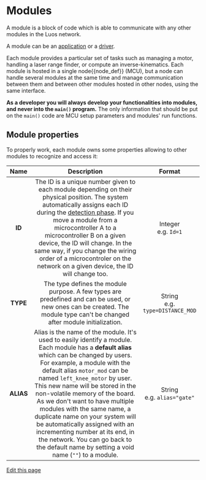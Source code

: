 # Modules

A module is a block of code which is able to communicate with any other modules in the Luos network. 

A module can be an [application](/pages/low/modules/create-modules.html#apps-guidelines) or a [driver](/pages/low/modules/create-modules.html#drivers-guidelines).

Each module provides a particular set of tasks such as managing a motor, handling a laser range finder, or compute an inverse-kinematics.
Each module is hosted in a single <span class="cust_tooltip">node<span class="cust_tooltiptext">{{node_def}}</span></span> (MCU), but a node can handle several modules at the same time and manage communication between them and between other modules hosted in other nodes, using the same interface.

**As a developer you will always develop your functionalities into modules, and never into the `main()` program.** The only information that should be put on the `main()` code are MCU setup parameters and modules' run functions.

## Module properties
To properly work, each module owns some properties allowing to other modules to recognize and access it:

| Name | Description | Format |
| :---: | :---: | :---: |
| **ID** | The ID is a unique number given to each module depending on their physical position. The system automatically assigns each ID during the [detection phase](/pages/overview/general-basics.html#module-detection). If you move a module from a microcontroller A to a microcontroller B on a given device, the ID will change. In the same way, if you change the wiring order of a microcontroler on the network on a given device, the ID will change too. | Integer<br />e.g. `Id=1` |
| **TYPE** | The type defines the module purpose. A few types are predefined and can be used, or new ones can be created. The module type can't be changed after module initialization. | String<br />e.g. `type=DISTANCE_MOD` |
| **ALIAS** | Alias is the name of the module. It's used to easily identify a module. Each module has a **default alias** which can be changed by users. For example, a module with the default alias `motor_mod` can be named `left_knee_motor` by user. This new name will be stored in the non-volatile memory of the board. As we don't want to have multiple modules with the same name, a duplicate name on your system will be automatically assigned with an incrementing number at its end, in the network. You can go back to the default name by setting a void name (`""`) to a module. | String<br />e.g. `alias="gate"` |

<div class="cust_edit_page"><a href="https://{{gh_path}}/pages/low/modules.md">Edit this page</a></div>
